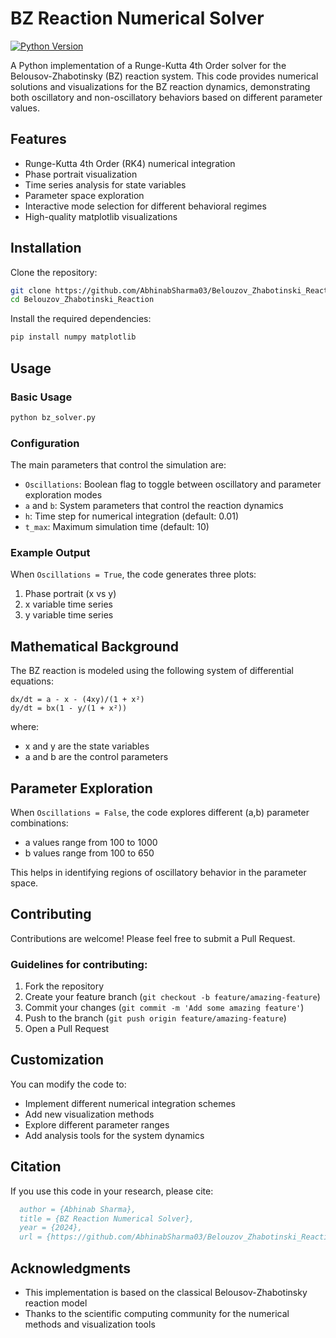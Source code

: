 # BZ Reaction Numerical Solver

[![Python Version](https://img.shields.io/badge/python-3.7%2B-blue)]()

A Python implementation of a Runge-Kutta 4th Order solver for the Belousov-Zhabotinsky (BZ) reaction system. This code provides numerical solutions and visualizations for the BZ reaction dynamics, demonstrating both oscillatory and non-oscillatory behaviors based on different parameter values.

## Features

- Runge-Kutta 4th Order (RK4) numerical integration
- Phase portrait visualization
- Time series analysis for state variables
- Parameter space exploration
- Interactive mode selection for different behavioral regimes
- High-quality matplotlib visualizations

## Installation

Clone the repository:
```bash
git clone https://github.com/AbhinabSharma03/Belouzov_Zhabotinski_Reaction.git
cd Belouzov_Zhabotinski_Reaction
```

Install the required dependencies:
```bash
pip install numpy matplotlib
```

## Usage

### Basic Usage

```python
python bz_solver.py
```

### Configuration

The main parameters that control the simulation are:

- `Oscillations`: Boolean flag to toggle between oscillatory and parameter exploration modes
- `a` and `b`: System parameters that control the reaction dynamics
- `h`: Time step for numerical integration (default: 0.01)
- `t_max`: Maximum simulation time (default: 10)

### Example Output

When `Oscillations = True`, the code generates three plots:
1. Phase portrait (x vs y)
2. x variable time series
3. y variable time series


## Mathematical Background

The BZ reaction is modeled using the following system of differential equations:

```
dx/dt = a - x - (4xy)/(1 + x²)
dy/dt = bx(1 - y/(1 + x²))
```

where:
- x and y are the state variables
- a and b are the control parameters

## Parameter Exploration

When `Oscillations = False`, the code explores different (a,b) parameter combinations:
- a values range from 100 to 1000
- b values range from 100 to 650

This helps in identifying regions of oscillatory behavior in the parameter space.

## Contributing

Contributions are welcome! Please feel free to submit a Pull Request.

### Guidelines for contributing:

1. Fork the repository
2. Create your feature branch (`git checkout -b feature/amazing-feature`)
3. Commit your changes (`git commit -m 'Add some amazing feature'`)
4. Push to the branch (`git push origin feature/amazing-feature`)
5. Open a Pull Request

## Customization

You can modify the code to:
- Implement different numerical integration schemes
- Add new visualization methods
- Explore different parameter ranges
- Add analysis tools for the system dynamics


## Citation

If you use this code in your research, please cite:

```bibtex
  author = {Abhinab Sharma},
  title = {BZ Reaction Numerical Solver},
  year = {2024},
  url = {https://github.com/AbhinabSharma03/Belouzov_Zhabotinski_Reaction}
```

## Acknowledgments

- This implementation is based on the classical Belousov-Zhabotinsky reaction model
- Thanks to the scientific computing community for the numerical methods and visualization tools

